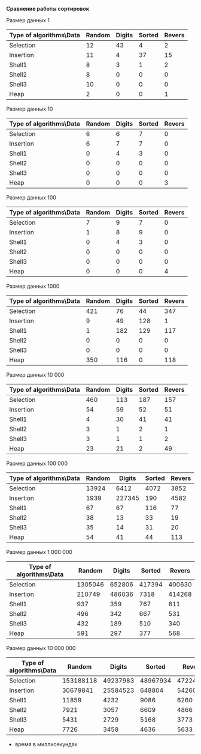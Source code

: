 **Сравнение работы сортировок**

Размер данных 1

| Type of algorithms\Data | Random | Digits | Sorted | Revers |
| ----------------------- | ------ | ------ | ------ | ------ |
| Selection               | 12     | 43     | 4      | 2      |
| Insertion               | 11     | 4      | 37     | 15     |
| Shell1                  | 8      | 3      | 1      | 2      |
| Shell2                  | 8      | 0      | 0      | 0      |
| Shell3                  | 10     | 0      | 0      | 0      |
| Heap                    | 2      | 0      | 0      | 1      |

Размер данных 10

| Type of algorithms\Data | Random | Digits | Sorted | Revers |
| ----------------------- | ------ | ------ | ------ | ------ |
| Selection               | 6      | 6      | 7      | 0      |
| Insertion               | 6      | 7      | 7      | 0      |
| Shell1                  | 0      | 4      | 3      | 0      |
| Shell2                  | 0      | 0      | 0      | 0      |
| Shell3                  | 0      | 0      | 0      | 0      |
| Heap                    | 0      | 0      | 0      | 3      |

Размер данных 100

| Type of algorithms\Data | Random | Digits | Sorted | Revers |
| ----------------------- | ------ | ------ | ------ | ------ |
| Selection               | 7      | 9      | 7      | 0      |
| Insertion               | 1      | 8      | 9      | 0      |
| Shell1                  | 0      | 4      | 3      | 0      |
| Shell2                  | 0      | 0      | 0      | 0      |
| Shell3                  | 0      | 0      | 0      | 0      |
| Heap                    | 0      | 0      | 0      | 4      |

Размер данных 1000

| Type of algorithms\Data | Random | Digits | Sorted | Revers |
| ----------------------- | ------ | ------ | ------ | ------ |
| Selection               | 421    | 76     | 44     | 347    |
| Insertion               | 9      | 49     | 128    | 1      |
| Shell1                  | 1      | 182    | 129    | 117    |
| Shell2                  | 0      | 0      | 0      | 0      |
| Shell3                  | 0      | 0      | 0      | 0      |
| Heap                    | 350    | 116    | 0      | 118    |

Размер данных 10 000

| Type of algorithms\Data | Random | Digits | Sorted | Revers |
| ----------------------- | ------ | ------ | ------ | ------ |
| Selection               | 460    | 113    | 187    | 157    |
| Insertion               | 54     | 59     | 52     | 51     |
| Shell1                  | 4      | 30     | 41     | 41     |
| Shell2                  | 3      | 1      | 2      | 1      |
| Shell3                  | 3      | 1      | 1      | 2      |
| Heap                    | 23     | 21     | 2      | 49     |

Размер данных 100 000

| Type of algorithms\Data | Random | Digits | Sorted | Revers |
| ----------------------- | ------ | ------ | ------ | ------ |
| Selection               | 13924  | 6412   | 4072   | 3852   |
| Insertion               | 1939   | 227345 | 190    | 4582   |
| Shell1                  | 67     | 67     | 116    | 77     |
| Shell2                  | 38     | 13     | 33     | 19     |
| Shell3                  | 35     | 14     | 31     | 20     |
| Heap                    | 54     | 41     | 44     | 113    |

Размер данных 1 000 000 

| Type of algorithms\Data | Random  | Digits | Sorted | Revers |
| ----------------------- | ------- | ------ | ------ | ------ |
| Selection               | 1305046 | 652806 | 417394 | 400630 |
| Insertion               | 210749  | 486036 | 7318   | 414268 |
| Shell1                  | 937     | 359    | 767    | 611    |
| Shell2                  | 496     | 342    | 667    | 531    |
| Shell3                  | 432     | 189    | 510    | 340    |
| Heap                    | 591     | 297    | 377    | 568    |

Размер данных 10 000 000

| Type of algorithms\Data | Random    | Digits   | Sorted   | Revers   |
| ----------------------- | --------- | -------- | -------- | -------- |
| Selection               | 153188118 | 49237983 | 48967934 | 47224605 |
| Insertion               | 30679841  | 25584523 | 648804   | 54260911 |
| Shell1                  | 11859     | 4232     | 9086     | 6260     |
| Shell2                  | 7921      | 3057     | 6609     | 4866     |
| Shell3                  | 5431      | 2729     | 5168     | 3773     |
| Heap                    | 7726      | 3458     | 4636     | 5633     |


* время в миллисекундах